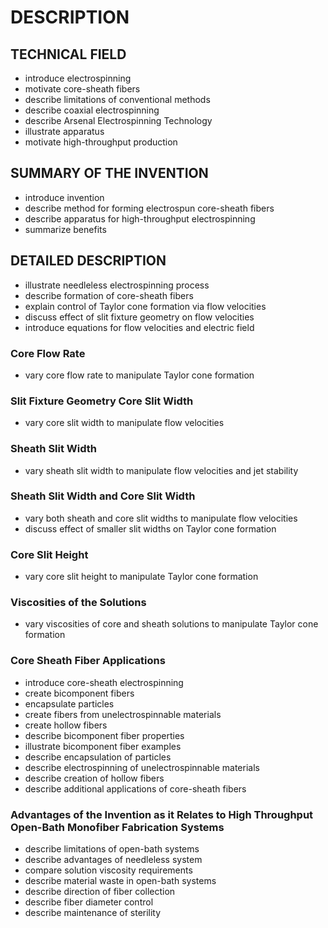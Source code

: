 # DESCRIPTION

## TECHNICAL FIELD

- introduce electrospinning
- motivate core-sheath fibers
- describe limitations of conventional methods
- describe coaxial electrospinning
- describe Arsenal Electrospinning Technology
- illustrate apparatus
- motivate high-throughput production

## SUMMARY OF THE INVENTION

- introduce invention
- describe method for forming electrospun core-sheath fibers
- describe apparatus for high-throughput electrospinning
- summarize benefits

## DETAILED DESCRIPTION

- illustrate needleless electrospinning process
- describe formation of core-sheath fibers
- explain control of Taylor cone formation via flow velocities
- discuss effect of slit fixture geometry on flow velocities
- introduce equations for flow velocities and electric field

### Core Flow Rate

- vary core flow rate to manipulate Taylor cone formation

### Slit Fixture Geometry Core Slit Width

- vary core slit width to manipulate flow velocities

### Sheath Slit Width

- vary sheath slit width to manipulate flow velocities and jet stability

### Sheath Slit Width and Core Slit Width

- vary both sheath and core slit widths to manipulate flow velocities
- discuss effect of smaller slit widths on Taylor cone formation

### Core Slit Height

- vary core slit height to manipulate Taylor cone formation

### Viscosities of the Solutions

- vary viscosities of core and sheath solutions to manipulate Taylor cone formation

### Core Sheath Fiber Applications

- introduce core-sheath electrospinning
- create bicomponent fibers
- encapsulate particles
- create fibers from unelectrospinnable materials
- create hollow fibers
- describe bicomponent fiber properties
- illustrate bicomponent fiber examples
- describe encapsulation of particles
- describe electrospinning of unelectrospinnable materials
- describe creation of hollow fibers
- describe additional applications of core-sheath fibers

### Advantages of the Invention as it Relates to High Throughput Open-Bath Monofiber Fabrication Systems

- describe limitations of open-bath systems
- describe advantages of needleless system
- compare solution viscosity requirements
- describe material waste in open-bath systems
- describe direction of fiber collection
- describe fiber diameter control
- describe maintenance of sterility

